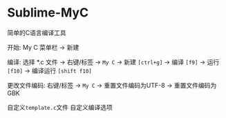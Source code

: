 # Sublime-MyC
简单的C语言编译工具

开始:  My C 菜单栏 -> 新建

编译:  选择 *.c 文件  -> 右键/标签 -> `My C`
                                     -> 新建      `[ctrl+g]`
                                     -> 编译      `[f9]`
                                     -> 运行      `[f10]`
                                     -> 编译运行  `[shift f10]`
                                     
更改文件编码: 右键/标签 -> `My C`
                           -> 重置文件编码为UTF-8
                           -> 重置文件编码为GBK
                           
自定义`template.c`文件
自定义编译选项
